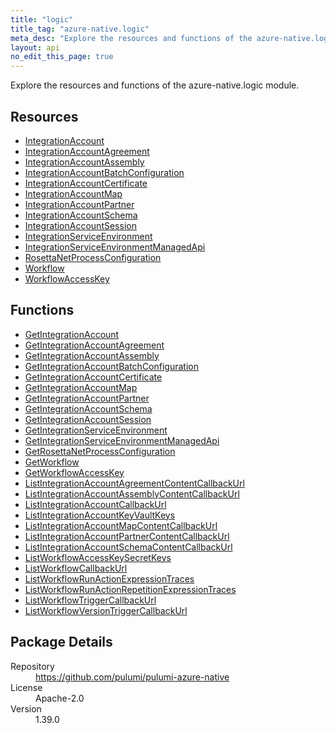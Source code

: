 ```yaml
---
title: "logic"
title_tag: "azure-native.logic"
meta_desc: "Explore the resources and functions of the azure-native.logic module."
layout: api
no_edit_this_page: true
---
```


<!-- WARNING: this file was generated by Pulumi Docs Generator. -->
<!-- Do not edit by hand unless you're certain you know what you are doing! -->

Explore the resources and functions of the azure-native.logic module.

<h2 id="resources">Resources</h2>
<ul class="api">
    <li><a href="integrationaccount" title="IntegrationAccount"><span class="api-symbol api-symbol--resource"></span>IntegrationAccount</a></li>
    <li><a href="integrationaccountagreement" title="IntegrationAccountAgreement"><span class="api-symbol api-symbol--resource"></span>IntegrationAccountAgreement</a></li>
    <li><a href="integrationaccountassembly" title="IntegrationAccountAssembly"><span class="api-symbol api-symbol--resource"></span>IntegrationAccountAssembly</a></li>
    <li><a href="integrationaccountbatchconfiguration" title="IntegrationAccountBatchConfiguration"><span class="api-symbol api-symbol--resource"></span>IntegrationAccountBatchConfiguration</a></li>
    <li><a href="integrationaccountcertificate" title="IntegrationAccountCertificate"><span class="api-symbol api-symbol--resource"></span>IntegrationAccountCertificate</a></li>
    <li><a href="integrationaccountmap" title="IntegrationAccountMap"><span class="api-symbol api-symbol--resource"></span>IntegrationAccountMap</a></li>
    <li><a href="integrationaccountpartner" title="IntegrationAccountPartner"><span class="api-symbol api-symbol--resource"></span>IntegrationAccountPartner</a></li>
    <li><a href="integrationaccountschema" title="IntegrationAccountSchema"><span class="api-symbol api-symbol--resource"></span>IntegrationAccountSchema</a></li>
    <li><a href="integrationaccountsession" title="IntegrationAccountSession"><span class="api-symbol api-symbol--resource"></span>IntegrationAccountSession</a></li>
    <li><a href="integrationserviceenvironment" title="IntegrationServiceEnvironment"><span class="api-symbol api-symbol--resource"></span>IntegrationServiceEnvironment</a></li>
    <li><a href="integrationserviceenvironmentmanagedapi" title="IntegrationServiceEnvironmentManagedApi"><span class="api-symbol api-symbol--resource"></span>IntegrationServiceEnvironmentManagedApi</a></li>
    <li><a href="rosettanetprocessconfiguration" title="RosettaNetProcessConfiguration"><span class="api-symbol api-symbol--resource"></span>RosettaNetProcessConfiguration</a></li>
    <li><a href="workflow" title="Workflow"><span class="api-symbol api-symbol--resource"></span>Workflow</a></li>
    <li><a href="workflowaccesskey" title="WorkflowAccessKey"><span class="api-symbol api-symbol--resource"></span>WorkflowAccessKey</a></li>
</ul>

<h2 id="functions">Functions</h2>
<ul class="api">
    <li><a href="getintegrationaccount" title="GetIntegrationAccount"><span class="api-symbol api-symbol--function"></span>GetIntegrationAccount</a></li>
    <li><a href="getintegrationaccountagreement" title="GetIntegrationAccountAgreement"><span class="api-symbol api-symbol--function"></span>GetIntegrationAccountAgreement</a></li>
    <li><a href="getintegrationaccountassembly" title="GetIntegrationAccountAssembly"><span class="api-symbol api-symbol--function"></span>GetIntegrationAccountAssembly</a></li>
    <li><a href="getintegrationaccountbatchconfiguration" title="GetIntegrationAccountBatchConfiguration"><span class="api-symbol api-symbol--function"></span>GetIntegrationAccountBatchConfiguration</a></li>
    <li><a href="getintegrationaccountcertificate" title="GetIntegrationAccountCertificate"><span class="api-symbol api-symbol--function"></span>GetIntegrationAccountCertificate</a></li>
    <li><a href="getintegrationaccountmap" title="GetIntegrationAccountMap"><span class="api-symbol api-symbol--function"></span>GetIntegrationAccountMap</a></li>
    <li><a href="getintegrationaccountpartner" title="GetIntegrationAccountPartner"><span class="api-symbol api-symbol--function"></span>GetIntegrationAccountPartner</a></li>
    <li><a href="getintegrationaccountschema" title="GetIntegrationAccountSchema"><span class="api-symbol api-symbol--function"></span>GetIntegrationAccountSchema</a></li>
    <li><a href="getintegrationaccountsession" title="GetIntegrationAccountSession"><span class="api-symbol api-symbol--function"></span>GetIntegrationAccountSession</a></li>
    <li><a href="getintegrationserviceenvironment" title="GetIntegrationServiceEnvironment"><span class="api-symbol api-symbol--function"></span>GetIntegrationServiceEnvironment</a></li>
    <li><a href="getintegrationserviceenvironmentmanagedapi" title="GetIntegrationServiceEnvironmentManagedApi"><span class="api-symbol api-symbol--function"></span>GetIntegrationServiceEnvironmentManagedApi</a></li>
    <li><a href="getrosettanetprocessconfiguration" title="GetRosettaNetProcessConfiguration"><span class="api-symbol api-symbol--function"></span>GetRosettaNetProcessConfiguration</a></li>
    <li><a href="getworkflow" title="GetWorkflow"><span class="api-symbol api-symbol--function"></span>GetWorkflow</a></li>
    <li><a href="getworkflowaccesskey" title="GetWorkflowAccessKey"><span class="api-symbol api-symbol--function"></span>GetWorkflowAccessKey</a></li>
    <li><a href="listintegrationaccountagreementcontentcallbackurl" title="ListIntegrationAccountAgreementContentCallbackUrl"><span class="api-symbol api-symbol--function"></span>ListIntegrationAccountAgreementContentCallbackUrl</a></li>
    <li><a href="listintegrationaccountassemblycontentcallbackurl" title="ListIntegrationAccountAssemblyContentCallbackUrl"><span class="api-symbol api-symbol--function"></span>ListIntegrationAccountAssemblyContentCallbackUrl</a></li>
    <li><a href="listintegrationaccountcallbackurl" title="ListIntegrationAccountCallbackUrl"><span class="api-symbol api-symbol--function"></span>ListIntegrationAccountCallbackUrl</a></li>
    <li><a href="listintegrationaccountkeyvaultkeys" title="ListIntegrationAccountKeyVaultKeys"><span class="api-symbol api-symbol--function"></span>ListIntegrationAccountKeyVaultKeys</a></li>
    <li><a href="listintegrationaccountmapcontentcallbackurl" title="ListIntegrationAccountMapContentCallbackUrl"><span class="api-symbol api-symbol--function"></span>ListIntegrationAccountMapContentCallbackUrl</a></li>
    <li><a href="listintegrationaccountpartnercontentcallbackurl" title="ListIntegrationAccountPartnerContentCallbackUrl"><span class="api-symbol api-symbol--function"></span>ListIntegrationAccountPartnerContentCallbackUrl</a></li>
    <li><a href="listintegrationaccountschemacontentcallbackurl" title="ListIntegrationAccountSchemaContentCallbackUrl"><span class="api-symbol api-symbol--function"></span>ListIntegrationAccountSchemaContentCallbackUrl</a></li>
    <li><a href="listworkflowaccesskeysecretkeys" title="ListWorkflowAccessKeySecretKeys"><span class="api-symbol api-symbol--function"></span>ListWorkflowAccessKeySecretKeys</a></li>
    <li><a href="listworkflowcallbackurl" title="ListWorkflowCallbackUrl"><span class="api-symbol api-symbol--function"></span>ListWorkflowCallbackUrl</a></li>
    <li><a href="listworkflowrunactionexpressiontraces" title="ListWorkflowRunActionExpressionTraces"><span class="api-symbol api-symbol--function"></span>ListWorkflowRunActionExpressionTraces</a></li>
    <li><a href="listworkflowrunactionrepetitionexpressiontraces" title="ListWorkflowRunActionRepetitionExpressionTraces"><span class="api-symbol api-symbol--function"></span>ListWorkflowRunActionRepetitionExpressionTraces</a></li>
    <li><a href="listworkflowtriggercallbackurl" title="ListWorkflowTriggerCallbackUrl"><span class="api-symbol api-symbol--function"></span>ListWorkflowTriggerCallbackUrl</a></li>
    <li><a href="listworkflowversiontriggercallbackurl" title="ListWorkflowVersionTriggerCallbackUrl"><span class="api-symbol api-symbol--function"></span>ListWorkflowVersionTriggerCallbackUrl</a></li>
</ul>

<h2 id="package-details">Package Details</h2>
<dl class="package-details">
	<dt>Repository</dt>
	<dd><a href="https://github.com/pulumi/pulumi-azure-native">https://github.com/pulumi/pulumi-azure-native</a></dd>
	<dt>License</dt>
	<dd>Apache-2.0</dd>
	<dt>Version</dt>
	<dd>1.39.0</dd>
</dl>

